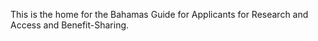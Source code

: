 This is the home for the Bahamas Guide for Applicants for Research and Access and Benefit-Sharing. 
